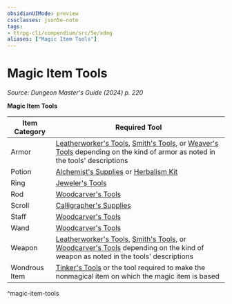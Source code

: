 ```yaml
---
obsidianUIMode: preview
cssclasses: json5e-note
tags:
- ttrpg-cli/compendium/src/5e/xdmg
aliases: ["Magic Item Tools"]
---
```

# Magic Item Tools
*Source: Dungeon Master's Guide (2024) p. 220* 

**Magic Item Tools**

| Item Category | Required Tool |
|---------------|---------------|
| Armor | [Leatherworker's Tools](3-Mechanics/CLI/items/leatherworkers-tools-xphb.md), [Smith's Tools](3-Mechanics/CLI/items/smiths-tools-xphb.md), or [Weaver's Tools](3-Mechanics/CLI/items/weavers-tools-xphb.md) depending on the kind of armor as noted in the tools' descriptions |
| Potion | [Alchemist's Supplies](3-Mechanics/CLI/items/alchemists-supplies-xphb.md) or [Herbalism Kit](3-Mechanics/CLI/items/herbalism-kit-xphb.md) |
| Ring | [Jeweler's Tools](3-Mechanics/CLI/items/jewelers-tools-xphb.md) |
| Rod | [Woodcarver's Tools](3-Mechanics/CLI/items/woodcarvers-tools-xphb.md) |
| Scroll | [Calligrapher's Supplies](3-Mechanics/CLI/items/calligraphers-supplies-xphb.md) |
| Staff | [Woodcarver's Tools](3-Mechanics/CLI/items/woodcarvers-tools-xphb.md) |
| Wand | [Woodcarver's Tools](3-Mechanics/CLI/items/woodcarvers-tools-xphb.md) |
| Weapon | [Leatherworker's Tools](3-Mechanics/CLI/items/leatherworkers-tools-xphb.md), [Smith's Tools](3-Mechanics/CLI/items/smiths-tools-xphb.md), or [Woodcarver's Tools](3-Mechanics/CLI/items/woodcarvers-tools-xphb.md) depending on the kind of weapon as noted in the tools' descriptions |
| Wondrous Item | [Tinker's Tools](3-Mechanics/CLI/items/tinkers-tools-xphb.md) or the tool required to make the nonmagical item on which the magic item is based |
^magic-item-tools
